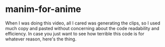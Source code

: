 # manim-for-anime
When I was doing this video, all I cared was generating the clips, so I used much copy and pasted without concerning about the code readability and efficiency.
In case you just want to see how terrible this code is for whatever reason, here's the thing.
